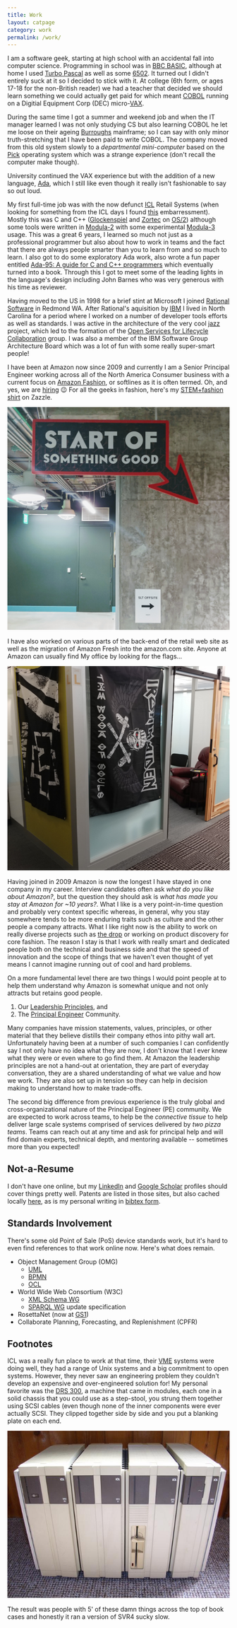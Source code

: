 ```yaml
---
title: Work
layout: catpage
category: work
permalink: /work/
---
```


I am a software geek, starting at high school with an accidental fall into computer science. 
Programming in school was in [BBC BASIC](https://en.wikipedia.org/wiki/BBC_BASIC), although
at home I used [Turbo Pascal](https://en.wikipedia.org/wiki/Turbo_Pascal) as well as some
[6502](https://en.wikipedia.org/wiki/MOS_Technology_6502). It turned out I didn't entirely
suck at it so I decided to stick with it. At college (6th form, or ages 17-18 for the 
non-British reader) we had a teacher that decided we should learn something we could 
actually get paid for which meant [COBOL](https://en.wikipedia.org/wiki/COBOL) running
on a Digitial Equipment Corp (DEC) micro-[VAX](https://en.wikipedia.org/wiki/VAX).

During the same time I got a summer and weekend job and when the IT manager learned I
was not only studying CS but also learning COBOL he let me loose on their ageing
[Burroughs](https://en.wikipedia.org/wiki/Burroughs_Corporation) mainframe; so I
can say with only minor truth-stretching that I have been paid to write COBOL. The
company moved from this old system slowly to a _departmental mini-computer_ based
on the [Pick](https://en.wikipedia.org/wiki/Pick_operating_system) operating system
which was a strange experience (don't recall the computer make though). 

University continued the VAX experience but with the addition of a new language, 
[Ada](https://en.wikipedia.org/wiki/Ada_(programming_language)), which I still like
even though it really isn't fashionable to say so out loud.

My first full-time job was with the now defunct
[ICL](https://en.wikipedia.org/wiki/International_Computers_Limited) Retail Systems
(when looking for something from the ICL days I found [this](_posts/2019-06-13-ICL-EMail-Signature.md) embarressment).
Mostly this was C and C++ ([Glockenspiel](http://www.edm2.com/index.php/Glockenspiel_C%2B%2B)
and [Zortec](http://www.edm2.com/index.php/Zortech_C%2B%2B) on 
[OS/2](https://en.wikipedia.org/wiki/OS/2)) although some tools were written in
[Modula-2](http://www.edm2.com/index.php/TopSpeed_Modula-2) with some 
experimental [Modula-3](http://modula3.org/) usage. This was a great 6 years, I learned 
so much not just as a professional programmer but also about how to work in teams
and the fact that there are always people smarter than you to learn from and 
so much to learn. I also got to do some exploratory Ada work, also wrote a fun paper 
entitled [Ada-95: A guide for C and C++ programmers](https://www.adahome.com/Ammo/Cplpl2Ada.html)
which eventually turned into a book. Through this I got to meet some of the leading
lights in the language's design including John Barnes who was very generous with his
time as reviewer.

Having moved to the US in 1998 for a brief stint at Microsoft I joined 
[Rational Software](https://en.wikipedia.org/wiki/Rational_Software) in Redmond WA.
After Rational's aquisition by [IBM](www.ibm.com) I lived in North Carolina for a period
where I worked on a number of developer tools efforts as well as standards. I was
active in the architecture of the very cool [jazz](https://jazz.net/) project, which led to
the formation of the [Open Services for Lifecycle Collaboration](https://open-services.net/)
group. I was also a member of the IBM Software Group Architecture Board which was
a lot of fun with some really super-smart people!

I have been at Amazon now since 2009 and currently I am a Senior Principal 
Engineer working across all of the North America Consumer business with a current focus on 
[Amazon Fashion](https://www.amazon.com/amazon-fashion/b?node=7141123011), or softlines 
as it is often termed. Oh, and yes, we are [hiring](https://amazon.jobs/en/teams/fashion) 😉
For all the geeks in fashion, here's my [STEM+fashion shirt](https://www.zazzle.com/z/lglvo)
on Zazzle.

![Amazon Fashion Offsite](assets/img/work/amazon-sl-offsite.jpg)

I have also worked on various parts of the back-end of the retail web site as well as the
migration of Amazon Fresh into the amazon.com site. Anyone at Amazon can usually find
My office by looking for the flags...

![Office Flags](/assets/img/music/work-office-flags.jpg)

Having joined in 2009 Amazon is now the longest I have stayed in one company in my career.
Interview candidates often ask _what do you like about Amazon?_, but the question they should 
ask is _what has made you stay at Amazon for ~10 years?_. What I like is a very point-in-time
question and probably very context specific whereas, in general, why you stay somewhere 
tends to be more enduring traits such as culture and the other people a company attracts.
What I like right now is the ability to work on really diverse projects such as 
[the drop](https://www.instagram.com/amazonthedrop/) or working on product discovery for 
core fashion. The reason I stay is that I work with really smart and dedicated people 
both on the technical and business side and that the speed of innovation and the scope of
things that we haven't even thought of yet means I cannot imagine running out of cool
and hard problems.

On a more fundamental level there are two things I would point people at to help them
understand why Amazon is somewhat unique and not only attracts but retains good 
people.

1. Our [Leadership Principles](https://www.amazon.jobs/en/principles), and
2. The [Principal Engineer](https://www.amazon.jobs/en/landing_pages/principal-engineer-hiring) 
   Community.

Many companies have mission statements, values, principles, or other material that
they believe distills their company ethos into pithy wall art. Unfortunately having
been at a number of such companies I can confidently say I not only have no idea
what they are now, I don't know that I ever knew what they were or even where to go
find them. At Amazon the leadership principles are not a hand-out at orientation, they
are part of everyday conversation, they are a shared understanding of what we value 
and how we work. They are also set up in tension so they can help in decision making
to understand how to make trade-offs.

The second big difference from previous experience is the truly global and 
cross-organizational nature of the Principal Engineer (PE) community. We are 
expected to work across teams, to help be the _connective tissue_ to help deliver
large scale systems comprised of services delivered by _two pizza teams_. Teams
can reach out at any time and ask for principal help and will find domain
experts, technical depth, and mentoring available -- sometimes more than you expected!

## Not-a-Resume

I don't have one online, but my [LinkedIn](https://www.linkedin.com/in/simonkjohnston/)
and [Google Scholar](https://scholar.google.com/citations?user=oXcWSwYAAAAJ&hl=en)
profiles should cover things pretty well. Patents are listed in those sites, but also cached 
locally [here](patents.md), as is my personal writing in [bibtex form](assets/doc/personal.bib).

## Standards Involvement

There's some old Point of Sale (PoS) device standards work, but it's hard to even 
find references to that work online now. Here's what does remain.

* Object Management Group (OMG)
  * [UML](http://uml.org/)
  * [BPMN](http://www.bpmn.org/)
  * [OCL](https://www.omg.org/spec/OCL/About-OCL/) 
* World Wide Web Consortium (W3C)
  * [XML Schema WG](https://www.w3.org/XML/Schema) 
  * [SPARQL WG](https://www.w3.org/2009/sparql/wiki/Main_Page) update specification
* RosettaNet (now at [GS1](https://resources.gs1us.org/rosettanet))
* Collaborate Planning, Forecasting, and Replenishment (CPFR)

## Footnotes

ICL was a really fun place to work at that time, their [VME](https://en.wikipedia.org/wiki/ICL_VME)
systems were doing well, they had a range of Unix systems and a big commitment to open
systems. However, they never saw an engineering problem they couldn't develop an 
expensive and over-engineered solution for! My personal favorite was the 
[DRS 300](https://en.wikipedia.org/wiki/ICL_DRS#DRS_300), a machine that came in modules, 
each one in a solid chassis that you could use as a step-stool, you strung them together
using SCSI cables (even though none of the inner components were ever actually SCSI. They
clipped together side by side and you put a blanking plate on each end.

![DRS 300](assets/img/work/icl-drs-300-1.jpg)

The result was people with 5' of these damn things across the top of book cases and
honestly it ran a version of SVR4 sucky slow.
